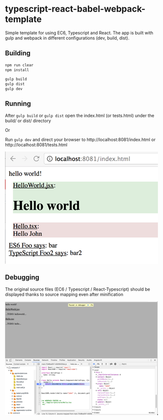 # typescript-react-babel-webpack-template
Simple template for using EC6, Typescript and React. The app is built with gulp and webpack in different configurations (dev, build, dist).

## Building
```
npm run clear
npm install
```

```
gulp build
gulp dist
gulp dev
```

## Running
After ```gulp build``` or ```gulp dist``` open the index.html (or tests.html) under the build/ or dist/ directory

Or

Run ```gulp dev``` and direct your browser to http://localhost:8081/index.html or http://localhost:8081/tests.html

![screenshot](app-index-page.png)

## Debugging
The original source files (EC6 / Typescript / React-Typescript) should be displayed thanks to source mapping even after minification

![screenshot](chrome-debugger-dist.png)
